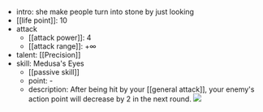 
- intro: she make people turn into stone by just looking
- [[life point]]: 10
- attack
	- [[attack power]]: 4
	- [[attack range]]: $+\infty$
- talent: [[Precision]]
- skill: Medusa's Eyes 
	- [[passive skill]] 
	- point: - 
	- description: After being hit by your [[general attack]], your enemy's action point will decrease by 2 in the next round.
  ![](https://imgsa.baidu.com/forum/w%3D580/sign=d89d0f8a3aa85edffa8cfe2b795609d8/548ff11190ef76c6c3439df19316fdfaae51672d.jpg)
